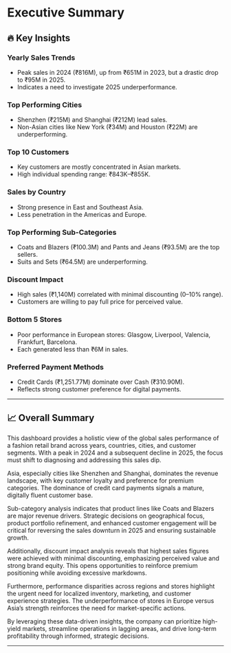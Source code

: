 # Executive Summary

## 🔥 Key Insights

### Yearly Sales Trends
- Peak sales in 2024 (₹816M), up from ₹651M in 2023, but a drastic drop to ₹95M in 2025.
- Indicates a need to investigate 2025 underperformance.

### Top Performing Cities
- Shenzhen (₹215M) and Shanghai (₹212M) lead sales.
- Non-Asian cities like New York (₹34M) and Houston (₹22M) are underperforming.

### Top 10 Customers
- Key customers are mostly concentrated in Asian markets.
- High individual spending range: ₹843K–₹855K.

### Sales by Country
- Strong presence in East and Southeast Asia.
- Less penetration in the Americas and Europe.

### Top Performing Sub-Categories
- Coats and Blazers (₹100.3M) and Pants and Jeans (₹93.5M) are the top sellers.
- Suits and Sets (₹64.5M) are underperforming.

### Discount Impact
- High sales (₹1,140M) correlated with minimal discounting (0–10% range).
- Customers are willing to pay full price for perceived value.

### Bottom 5 Stores
- Poor performance in European stores: Glasgow, Liverpool, Valencia, Frankfurt, Barcelona.
- Each generated less than ₹6M in sales.

### Preferred Payment Methods
- Credit Cards (₹1,251.77M) dominate over Cash (₹310.90M).
- Reflects strong customer preference for digital payments.

---

## 📈 Overall Summary

This dashboard provides a holistic view of the global sales performance of a fashion retail brand across years, countries, cities, and customer segments. With a peak in 2024 and a subsequent decline in 2025, the focus must shift to diagnosing and addressing this sales dip.

Asia, especially cities like Shenzhen and Shanghai, dominates the revenue landscape, with key customer loyalty and preference for premium categories. The dominance of credit card payments signals a mature, digitally fluent customer base.

Sub-category analysis indicates that product lines like Coats and Blazers are major revenue drivers. Strategic decisions on geographical focus, product portfolio refinement, and enhanced customer engagement will be critical for reversing the sales downturn in 2025 and ensuring sustainable growth.

Additionally, discount impact analysis reveals that highest sales figures were achieved with minimal discounting, emphasizing perceived value and strong brand equity. This opens opportunities to reinforce premium positioning while avoiding excessive markdowns.

Furthermore, performance disparities across regions and stores highlight the urgent need for localized inventory, marketing, and customer experience strategies. The underperformance of stores in Europe versus Asia’s strength reinforces the need for market-specific actions.

By leveraging these data-driven insights, the company can prioritize high-yield markets, streamline operations in lagging areas, and drive long-term profitability through informed, strategic decisions.

---
